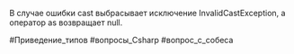 
В случае ошибки cast выбрасывает исключение InvalidCastException, а оператор as возвращает null.

#Приведение_типов #вопросы_Csharp #вопрос_с_собеса 